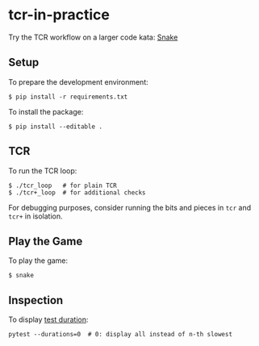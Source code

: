# tcr-in-practice

Try the TCR workflow on a larger code kata: [Snake](https://en.wikipedia.org/wiki/Snake_(video_game))

## Setup

To prepare the development environment:

```console
$ pip install -r requirements.txt
```

To install the package:

```console
$ pip install --editable .
```

## TCR

To run the TCR loop:

```console
$ ./tcr_loop   # for plain TCR
$ ./tcr+_loop  # for additional checks
```

For debugging purposes, consider running the bits and pieces
in `tcr` and `tcr+` in isolation.


## Play the Game

To play the game:

```console
$ snake
```


## Inspection

To display [test duration](https://docs.pytest.org/en/latest/how-to/usage.html#profiling-test-execution-duration):

```console
pytest --durations=0  # 0: display all instead of n-th slowest
```
